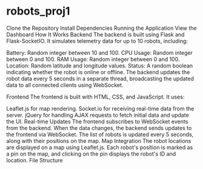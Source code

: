 # robots_proj1

 Clone the Repository
 Install Dependencies
 Running the Application
 View the Dashboard
 How It Works
Backend
The backend is built using Flask and Flask-SocketIO. It simulates telemetry data for up to 10 robots, including:

Battery: Random integer between 10 and 100.
CPU Usage: Random integer between 0 and 100.
RAM Usage: Random integer between 0 and 100.
Location: Random latitude and longitude values.
Status: A random boolean indicating whether the robot is online or offline.
The backend updates the robot data every 5 seconds in a separate thread, broadcasting the updated data to all connected clients using WebSocket.

Frontend
The frontend is built with HTML, CSS, and JavaScript. It uses:

Leaflet.js for map rendering.
Socket.io for receiving real-time data from the server.
jQuery for handling AJAX requests to fetch initial data and update the UI.
Real-time Updates
The frontend subscribes to WebSocket events from the backend.
When the data changes, the backend sends updates to the frontend via WebSocket.
The list of robots is updated every 5 seconds, along with their positions on the map.
Map Integration
The robot locations are displayed on a map using Leaflet.js.
Each robot's position is marked as a pin on the map, and clicking on the pin displays the robot's ID and location.
File Structure
